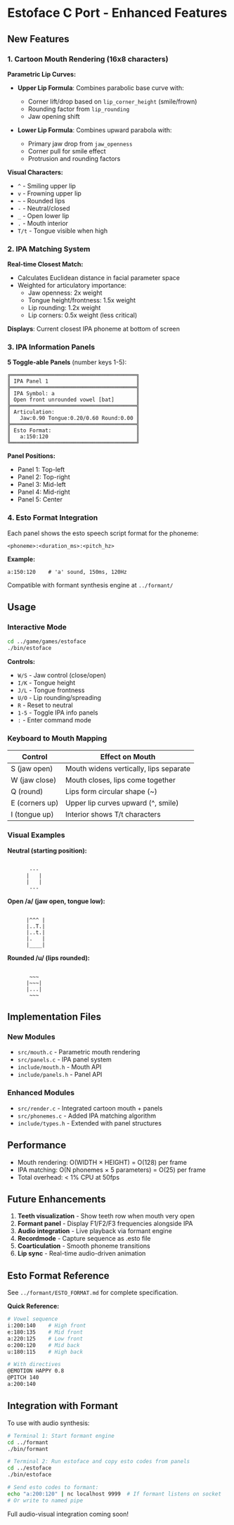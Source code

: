 # Estoface C Port - Enhanced Features

## New Features

### 1. Cartoon Mouth Rendering (16x8 characters)

**Parametric Lip Curves:**
- **Upper Lip Formula**: Combines parabolic base curve with:
  - Corner lift/drop based on `lip_corner_height` (smile/frown)
  - Rounding factor from `lip_rounding`
  - Jaw opening shift
  
- **Lower Lip Formula**: Combines upward parabola with:
  - Primary jaw drop from `jaw_openness`
  - Corner pull for smile effect
  - Protrusion and rounding factors

**Visual Characters:**
- `^` - Smiling upper lip
- `v` - Frowning upper lip  
- `~` - Rounded lips
- `-` - Neutral/closed
- `_` - Open lower lip
- `.` - Mouth interior
- `T/t` - Tongue visible when high

### 2. IPA Matching System

**Real-time Closest Match:**
- Calculates Euclidean distance in facial parameter space
- Weighted for articulatory importance:
  - Jaw openness: 2x weight
  - Tongue height/frontness: 1.5x weight
  - Lip rounding: 1.2x weight
  - Lip corners: 0.5x weight (less critical)

**Displays**: Current closest IPA phoneme at bottom of screen

### 3. IPA Information Panels

**5 Toggle-able Panels** (number keys 1-5):
```
╔════════════════════════════════════════╗
║ IPA Panel 1                            ║
╠════════════════════════════════════════╣
║ IPA Symbol: a                          ║
║ Open front unrounded vowel [bat]       ║
╠════════════════════════════════════════╣
║ Articulation:                          ║
║   Jaw:0.90 Tongue:0.20/0.60 Round:0.00 ║
╠════════════════════════════════════════╣
║ Esto Format:                           ║
║   a:150:120                            ║
╚════════════════════════════════════════╝
```

**Panel Positions:**
- Panel 1: Top-left
- Panel 2: Top-right
- Panel 3: Mid-left
- Panel 4: Mid-right
- Panel 5: Center

### 4. Esto Format Integration

Each panel shows the esto speech script format for the phoneme:
```
<phoneme>:<duration_ms>:<pitch_hz>
```

**Example:**
```
a:150:120    # 'a' sound, 150ms, 120Hz
```

Compatible with formant synthesis engine at `../formant/`

## Usage

### Interactive Mode

```bash
cd ../game/games/estoface
./bin/estoface
```

**Controls:**
- `W/S` - Jaw control (close/open)
- `I/K` - Tongue height
- `J/L` - Tongue frontness
- `U/O` - Lip rounding/spreading
- `R` - Reset to neutral
- `1-5` - Toggle IPA info panels
- `:` - Enter command mode

### Keyboard to Mouth Mapping

| Control | Effect on Mouth |
|---------|-----------------|
| S (jaw open) | Mouth widens vertically, lips separate |
| W (jaw close) | Mouth closes, lips come together |
| Q (round) | Lips form circular shape (~) |
| E (corners up) | Upper lip curves upward (^, smile) |
| I (tongue up) | Interior shows T/t characters |

### Visual Examples

**Neutral (starting position):**
```
                                
       ---                      
      |   |                     
      |   |                     
       ---                      
```

**Open /a/ (jaw open, tongue low):**
```
                                
      |^^^ |                    
      |..T.|                    
      |..t.|                    
      |.   |                    
      |____|                    
```

**Rounded /u/ (lips rounded):**
```
                                
       ~~~                      
      |~~~|                     
      |...|                     
       ~~~                      
```

## Implementation Files

### New Modules
- `src/mouth.c` - Parametric mouth rendering
- `src/panels.c` - IPA panel system
- `include/mouth.h` - Mouth API
- `include/panels.h` - Panel API

### Enhanced Modules
- `src/render.c` - Integrated cartoon mouth + panels
- `src/phonemes.c` - Added IPA matching algorithm
- `include/types.h` - Extended with panel structures

## Performance

- Mouth rendering: O(WIDTH × HEIGHT) = O(128) per frame
- IPA matching: O(N phonemes × 5 parameters) = O(25) per frame
- Total overhead: < 1% CPU at 50fps

## Future Enhancements

1. **Teeth visualization** - Show teeth row when mouth very open
2. **Formant panel** - Display F1/F2/F3 frequencies alongside IPA
3. **Audio integration** - Live playback via formant engine
4. **Recordmode** - Capture sequence as .esto file
5. **Coarticulation** - Smooth phoneme transitions
6. **Lip sync** - Real-time audio-driven animation

## Esto Format Reference

See `../formant/ESTO_FORMAT.md` for complete specification.

**Quick Reference:**
```bash
# Vowel sequence
i:200:140    # High front
e:180:135    # Mid front
a:220:125    # Low front
o:200:120    # Mid back
u:180:115    # High back

# With directives
@EMOTION HAPPY 0.8
@PITCH 140
a:200:140
```

## Integration with Formant

To use with audio synthesis:

```bash
# Terminal 1: Start formant engine
cd ../formant
./bin/formant

# Terminal 2: Run estoface and copy esto codes from panels
cd ../estoface
./bin/estoface

# Send esto codes to formant:
echo "a:200:120" | nc localhost 9999  # If formant listens on socket
# Or write to named pipe
```

Full audio-visual integration coming soon!

